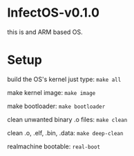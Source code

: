 # InfectOS-v0.1.0
 this is and ARM based OS.
# Setup
build the OS's kernel just type: `make all`

make kernel image: `make image`

make bootloader: `make bootloader`

clean unwanted binary .o files: `make clean`

clean .o, .elf, .bin, .data: `make deep-clean`

realmachine bootable: `real-boot`
